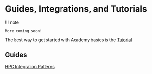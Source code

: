 # Guides, Integrations, and Tutorials

!!! note

    More coming soon!

The best way to get started with Academy basics is the [Tutorial](tutorial.md)

## Guides

[HPC Integration Patterns](hpc.md)
